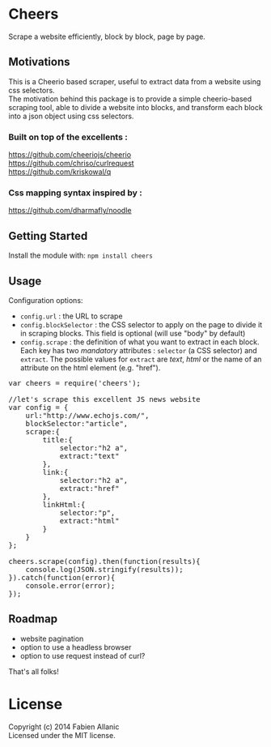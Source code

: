 Cheers
==========

Scrape a website efficiently, block by block, page by page.

## Motivations

This is a Cheerio based scraper, useful to extract data from a website using css selectors.<br>
The motivation behind this package is to provide a simple cheerio-based scraping tool, able to divide a website into blocks, and transform each block into a json object using css selectors.

### Built on top of the excellents :

https://github.com/cheeriojs/cheerio<br>
https://github.com/chriso/curlrequest<br>
https://github.com/kriskowal/q<br>

### Css mapping syntax inspired by :

https://github.com/dharmafly/noodle

## Getting Started

Install the module with: `npm install cheers`

## Usage

Configuration options:

- `config.url` : the URL to scrape
- `config.blockSelector` : the CSS selector to apply on the page to divide it in scraping blocks. This field is optional (will use "body" by default)
- `config.scrape` : the definition of what you want to extract in each block. Each key has two *mandatory* attributes : `selector` (a CSS selector) and `extract`. The possible values for `extract` are *text*, *html* or the name of an attribute on the html element (e.g. "href").


<pre>
var cheers = require('cheers');

//let's scrape this excellent JS news website
var config = {
    url:"http://www.echojs.com/",
    blockSelector:"article",
    scrape:{
        title:{
            selector:"h2 a",
            extract:"text"
        },
        link:{
            selector:"h2 a",
            extract:"href"
        },
        linkHtml:{
            selector:"p",
            extract:"html"
        }
    }
};

cheers.scrape(config).then(function(results){
    console.log(JSON.stringify(results));
}).catch(function(error){
    console.error(error);
});
</pre>

## Roadmap

- website pagination
- option to use a headless browser
- option to use request instead of curl?

That's all folks!

# License
Copyright (c) 2014 Fabien Allanic  
Licensed under the MIT license.